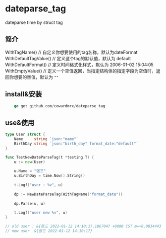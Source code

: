 # dateparse_tag
dateparse time by struct tag

## 简介
WithTagName() // 自定义你想要使用的tag名称，默认为dateFormat  
WithDefaultTagValue() // 定义这个tag的默认值，默认为 default  
WithDefaultFormat() // 定义时间格式化样式，默认为 2006-01-02 15:04:05  
WithEmptyValue() // 定义一个空值返回，当指定结构体的指定字段为空值时，返回你想要的空值，默认为 `""`

## install&安装
```go
    go get github.com/cowardmrx/dateparse_tag
```
## use&使用
```go
type User struct {
    Name     string `json:"name"`
    BirthDay string `json:"birth_day" format_date:"default"`
}

func TestNewDateParseTag(t *testing.T) {
    u := new(User)
    
    u.Name = "张三"
    u.BirthDay = time.Now().String()
    
    t.Logf("user : %v", u)
    
    dp := NewDateParseTag(WithTagName("format_date"))
    
    dp.Parse(u, u)
    
    t.Logf("user new %v", u)
}

// old user : &{张三 2022-01-12 14:10:17.1867047 +0800 CST m=+0.003444301}
// new user  &{张三 2022-01-12 14:10:17}

```